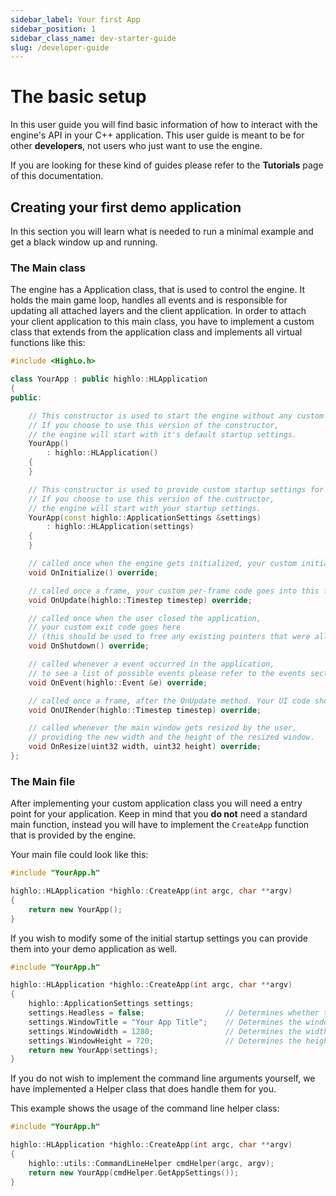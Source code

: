 ```yaml
---
sidebar_label: Your first App
sidebar_position: 1
sidebar_class_name: dev-starter-guide
slug: /developer-guide
---
```


# The basic setup

In this user guide you will find basic information of how to interact with the engine's API in your C++ application.
This user guide is meant to be for other **developers**, not users who just want to use the engine.

If you are looking for these kind of guides please refer to the **Tutorials** page of this documentation.

## Creating your first demo application

In this section you will learn what is needed to run a minimal example and get a black window up and running.

### The Main class

The engine has a Application class, that is used to control the engine. It holds the main game loop, handles all events and is responsible for updating all attached layers and the client application. In order to attach your client application to this main class, you have to implement a custom class that extends from the application class and implements all virtual functions like this:

```cpp title="YourApp.h"
#include <HighLo.h>

class YourApp : public highlo::HLApplication
{
public:

    // This constructor is used to start the engine without any custom startup settings.
    // If you choose to use this version of the constructor,
    // the engine will start with it's default startup settings.
    YourApp()
        : highlo::HLApplication()
    {
    }

    // This constructor is used to provide custom startup settings for the engine.
    // If you choose to use this version of the custructor,
    // the engine will start with your startup settings.
    YourApp(const highlo::ApplicationSettings &settings)
        : highlo::HLApplication(settings)
    {
    }

    // called once when the engine gets initialized, your custom initialization code goes into this function
	void OnInitialize() override;

    // called once a frame, your custom per-frame code goes into this function
	void OnUpdate(highlo::Timestep timestep) override;

    // called once when the user closed the application,
    // your custom exit code goes here
    // (this should be used to free any existing pointers that were allocated on the heap before)
	void OnShutdown() override;

    // called whenever a event occurred in the application,
    // to see a list of possible events please refer to the events section.
	void OnEvent(highlo::Event &e) override;

    // called once a frame, after the OnUpdate method. Your UI code should go into this function.
	void OnUIRender(highlo::Timestep timestep) override;

    // called whenever the main window gets resized by the user,
    // providing the new width and the height of the resized window.
	void OnResize(uint32 width, uint32 height) override;
};
```

### The Main file

After implementing your custom application class you will need a entry point for your application. Keep in mind that you **do not** need a standard main function, instead you will have to implement the `CreateApp` function that is provided by the engine.

Your main file could look like this:

```cpp title="Main.cpp"
#include "YourApp.h"

highlo::HLApplication *highlo::CreateApp(int argc, char **argv)
{
	return new YourApp();
}
```

If you wish to modify some of the initial startup settings you can provide them into your demo application as well.

```cpp title="Main.cpp"
#include "YourApp.h"

highlo::HLApplication *highlo::CreateApp(int argc, char **argv)
{
    highlo::ApplicationSettings settings;
    settings.Headless = false;                  // Determines whether to show a rendering window or not; false means show the window.
    settings.WindowTitle = "Your App Title";    // Determines the window title
    settings.WindowWidth = 1280;                // Determines the width of the shown window
    settings.WindowHeight = 720;                // Determines the height of the shown window
	return new YourApp(settings);
}
```

If you do not wish to implement the command line arguments yourself, we have implemented a Helper class that does handle them for you.

This example shows the usage of the command line helper class:

```cpp title="Main.cpp"
#include "YourApp.h"

highlo::HLApplication *highlo::CreateApp(int argc, char **argv)
{
	highlo::utils::CommandLineHelper cmdHelper(argc, argv);
	return new YourApp(cmdHelper.GetAppSettings());
}
```
